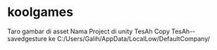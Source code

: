 # koolgames
Taro gambar di asset
Nama Project di unity TesAh
Copy TesAh--savedgesture ke 	C:/Users/Galih/AppData/LocalLow/DefaultCompany/